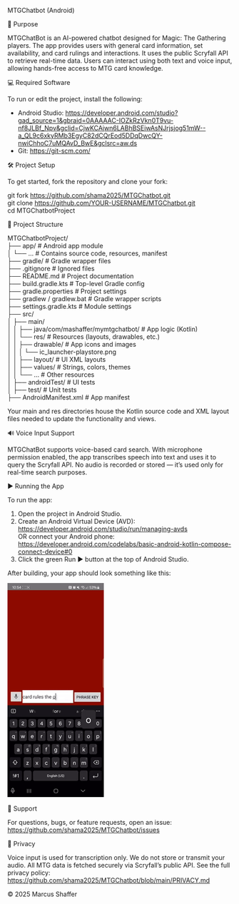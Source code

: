 MTGChatbot (Android)

🤖 Purpose

MTGChatBot is an AI-powered chatbot designed for Magic: The Gathering players. The app provides users with general card information, set availability, and card rulings and interactions. It uses the public Scryfall API to retrieve real-time data. Users can interact using both text and voice input, allowing hands-free access to MTG card knowledge.

💻 Required Software

To run or edit the project, install the following:
- Android Studio: https://developer.android.com/studio?gad_source=1&gbraid=0AAAAAC-IOZkRzVkn0T9vu-nf8JLBf_Npv&gclid=CjwKCAjwn6LABhBSEiwAsNJrjsjog51mW--a_QL9c6xkyRMb3EgyC82dCQrEod5DDqDwcQY-nwiChhoC7uMQAvD_BwE&gclsrc=aw.ds
- Git: https://git-scm.com/

🛠 Project Setup

To get started, fork the repository and clone your fork:

git fork https://github.com/shama2025/MTGChatbot.git  
git clone https://github.com/YOUR-USERNAME/MTGChatbot.git  
cd MTGChatbotProject

📂 Project Structure

MTGChatbotProject/  
├── app/                                        # Android app module  
│   └── ...                                     # Contains source code, resources, manifest  
├── gradle/                                     # Gradle wrapper files  
├── .gitignore                                  # Ignored files  
├── README.md                                   # Project documentation  
├── build.gradle.kts                            # Top-level Gradle config  
├── gradle.properties                           # Project settings  
├── gradlew / gradlew.bat                       # Gradle wrapper scripts  
├── settings.gradle.kts                         # Module settings  
├── src/  
│   ├── main/  
│   │   ├── java/com/mashaffer/mymtgchatbot/    # App logic (Kotlin)  
│   │   └── res/                                # Resources (layouts, drawables, etc.)  
│   │       ├── drawable/                       # App icons and images  
│   │       │   └── ic_launcher-playstore.png  
│   │       ├── layout/                         # UI XML layouts  
│   │       ├── values/                         # Strings, colors, themes  
│   │       └── ...                             # Other resources  
│   ├── androidTest/                            # UI tests  
│   ├── test/                                   # Unit tests  
├── AndroidManifest.xml                         # App manifest

Your main and res directories house the Kotlin source code and XML layout files needed to update the functionality and views.

🔊 Voice Input Support

MTGChatBot supports voice-based card search. With microphone permission enabled, the app transcribes speech into text and uses it to query the Scryfall API. No audio is recorded or stored — it’s used only for real-time search purposes.

▶️ Running the App

To run the app:

1. Open the project in Android Studio.  
2. Create an Android Virtual Device (AVD): https://developer.android.com/studio/run/managing-avds  
   OR connect your Android phone: https://developer.android.com/codelabs/basic-android-kotlin-compose-connect-device#0  
3. Click the green Run ▶️ button at the top of Android Studio.

After building, your app should look something like this:

![appMainActivity](assets/appMainActivity.gif)

📩 Support

For questions, bugs, or feature requests, open an issue:  
https://github.com/shama2025/MTGChatbot/issues

🔐 Privacy

Voice input is used for transcription only. We do not store or transmit your audio. All MTG data is fetched securely via Scryfall’s public API. See the full privacy policy:  
https://github.com/shama2025/MTGChatbot/blob/main/PRIVACY.md

© 2025 Marcus Shaffer
